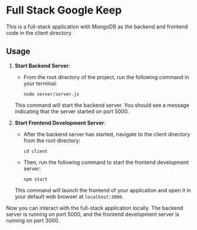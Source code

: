 # Full Stack Google Keep

This is a full-stack application with MongoDB as the backend and frontend code in the client directory.

## Usage

1. **Start Backend Server**:
   - From the root directory of the project, run the following command in your terminal:

     ```
     node server/server.js
     ```

   This command will start the backend server. You should see a message indicating that the server started on port 5000.

2. **Start Frontend Development Server**:
   - After the backend server has started, navigate to the client directory from the root directory:

     ```
     cd client
     ```

   - Then, run the following command to start the frontend development server:

     ```
     npm start
     ```

   This command will launch the frontend of your application and open it in your default web browser at `localhost:3000`.

Now you can interact with the full-stack application locally. The backend server is running on port 5000, and the frontend development server is running on port 3000.



